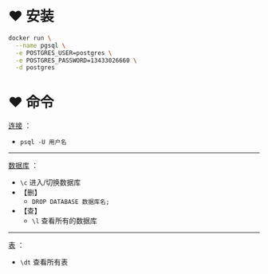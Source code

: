 # ❤️ 安装
```bash
docker run \
  --name pgsql \
  -e POSTGRES_USER=postgres \
  -e POSTGRES_PASSWORD=13433026660 \
  -d postgres
```

# ❤️ 命令
<u>连接</u> ：
- `psql -U 用户名` 

---

<u>数据库</u> ：
- `\c` 进入/切换数据库
- 【删】
	- `DROP DATABASE 数据库名;` 
- 【查】
	- `\l` 查看所有的数据库

---

<u>表</u> ：
- `\dt` 查看所有表

